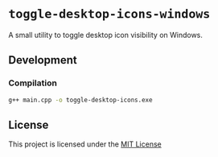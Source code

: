 # `toggle-desktop-icons-windows`

A small utility to toggle desktop icon visibility on Windows.

## Development

### Compilation

```sh
g++ main.cpp -o toggle-desktop-icons.exe 
```

## License

This project is licensed under the [MIT License](./LICENSE)
